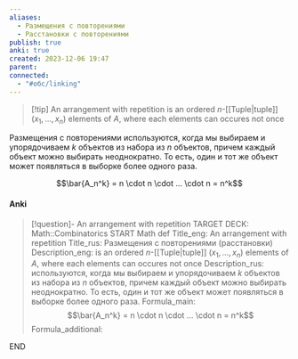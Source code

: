 ```yaml
---
aliases:
  - Размещения с повторениями
  - Расстановки с повторениями
publish: true
anki: true
created: 2023-12-06 19:47
parent: 
connected:
  - "#обс/linking"
---
```


> [!tip] An arrangement with repetition
 is an ordered $n$-[[Tuple|tuple]] $(x_1,..., x_n) {}$ elements of $A {}$, where each elements can occures not once
 
Размещения с повторениями используются, когда мы выбираем и упорядочиваем $k {}$ объектов из набора из $n$ объектов, причем каждый объект можно выбирать неоднократно. То есть, один и тот же объект может появляться в выборке более одного раза.

$$\bar{A_n^k} = n \cdot n \cdot ... \cdot n = n^k$$


#### Anki
> [!question]- An arrangement with repetition
TARGET DECK: Math::Combinatorics
START
Math def
Title_eng: An arrangement with repetition
Title_rus: Размещения с повторениями (расстановки)
Description_eng: is an ordered $n$-[[Tuple|tuple]] $(x_1,..., x_n) {}$ elements of $A {}$, where each elements can occures not once
Description_rus: используются, когда мы выбираем и упорядочиваем $k {}$ объектов из набора из $n$ объектов, причем каждый объект можно выбирать неоднократно. То есть, один и тот же объект может появляться в выборке более одного раза.
Formula_main: $$\bar{A_n^k} = n \cdot n \cdot ... \cdot n = n^k$$
Formula_additional:
<!--ID: 1705261015599-->
END













